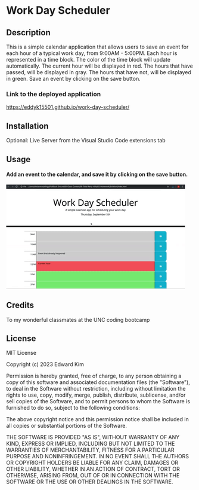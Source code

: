 # Work Day Scheduler

## Description
This is a simple calendar application that allows users to save an event for each hour of a typical work day, from 9:00AM - 5:00PM. Each hour is represented in a time block. The color of the time block will update automatically. The current hour will be displayed in red. The hours that have passed, will be displayed in gray. The hours that have not, will be displayed in green. Save an event by clicking on the save button.

### Link to the deployed application
https://eddyk15501.github.io/work-day-scheduler/

## Installation
Optional: Live Server from the Visual Studio Code extensions tab

## Usage

#### Add an event to the calendar, and save it by clicking on the save button.

![alt text](./assets/image/05-third-party-apis-homework-demo.gif)

## Credits
To my wonderful classmates at the UNC coding bootcamp

## License
MIT License

Copyright (c) 2023 Edward Kim

Permission is hereby granted, free of charge, to any person obtaining a copy
of this software and associated documentation files (the "Software"), to deal
in the Software without restriction, including without limitation the rights
to use, copy, modify, merge, publish, distribute, sublicense, and/or sell
copies of the Software, and to permit persons to whom the Software is
furnished to do so, subject to the following conditions:

The above copyright notice and this permission notice shall be included in all
copies or substantial portions of the Software.

THE SOFTWARE IS PROVIDED "AS IS", WITHOUT WARRANTY OF ANY KIND, EXPRESS OR
IMPLIED, INCLUDING BUT NOT LIMITED TO THE WARRANTIES OF MERCHANTABILITY,
FITNESS FOR A PARTICULAR PURPOSE AND NONINFRINGEMENT. IN NO EVENT SHALL THE
AUTHORS OR COPYRIGHT HOLDERS BE LIABLE FOR ANY CLAIM, DAMAGES OR OTHER
LIABILITY, WHETHER IN AN ACTION OF CONTRACT, TORT OR OTHERWISE, ARISING FROM,
OUT OF OR IN CONNECTION WITH THE SOFTWARE OR THE USE OR OTHER DEALINGS IN THE
SOFTWARE.